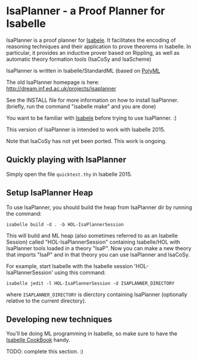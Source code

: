 # IsaPlanner - a Proof Planner for Isabelle

IsaPlanner is a proof planner for [Isabele](http://isabelle.in.tum.de/). It
facilitates the encoding of reasoning techniques and their application to prove
theorems in Isabelle. In particular, it provides an inductive prover based on
Rippling, as well as automatic theory formation tools (IsaCoSy and IsaScheme)

IsaPlanner is written in Isabelle/StandardML (based on
[PolyML](http://www.polyml.org/)

The old IsaPlanner homepage is here: http://dream.inf.ed.ac.uk/projects/isaplanner

See the INSTALL file for more information on how to install
IsaPlanner. (briefly, run the command "isabelle make" and you are
done)

You want to be familiar with [Isabele](http://isabelle.in.tum.de/) before trying
to use IsaPlanner. :) 

This version of IsaPlanner is intended to work with Isabelle 2015. 

Note that IsaCoSy has not yet been ported. This work is ongoing. 


## Quickly playing with IsaPlanner

Simply open the file `quicktest.thy` in Isabelle 2015.

## Setup IsaPlanner Heap

To use IsaPlanner, you should build the heap from IsaPlanner dir by running the command:

```
isabelle build -d . -b HOL-IsaPlannerSession
```

This will build and ML heap (also sometimes referred to as an Isabelle Session)
called "HOL-IsaPlannerSession" containing Isabelle/HOL with IsaPlanner tools loaded in a
theory "IsaP". Now you can make a new theory that imports "IsaP" and in that
theory you can use IsaPlanner and IsaCoSy.

For example, start Isabelle with the Isabelle session 'HOL-IsaPlannerSession' using this command:
```
isabelle jedit -l HOL-IsaPlannerSession -d ISAPLANNER_DIRECTORY
```

where `ISAPLANNER_DIRECTORY` is dierctory containing IsaPlanner (optionally relative to the current 
directory).

## Developing new techniques

You'll be doing ML programming in Isabelle, so make sure to have the 
[Isabelle CookBook](http://www.dcs.kcl.ac.uk/staff/urbanc/Cookbook/) handy.

TODO: complete this section. :) 
